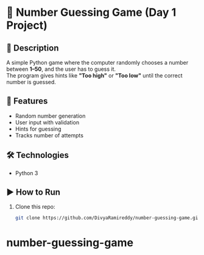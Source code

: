 # 🎲 Number Guessing Game (Day 1 Project)

## 📌 Description
A simple Python game where the computer randomly chooses a number between **1–50**, and the user has to guess it.  
The program gives hints like **"Too high"** or **"Too low"** until the correct number is guessed.  

## 🚀 Features
- Random number generation
- User input with validation
- Hints for guessing
- Tracks number of attempts

## 🛠️ Technologies
- Python 3

## ▶️ How to Run
1. Clone this repo:
   ```bash
   git clone https://github.com/DivyaRamireddy/number-guessing-game.git
# number-guessing-game
